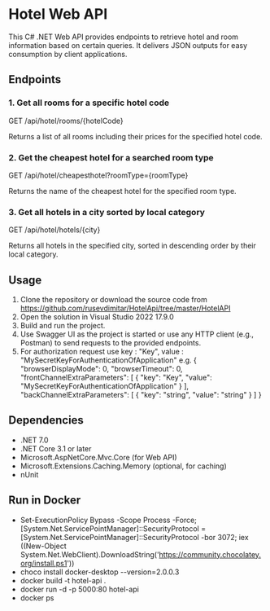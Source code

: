 # Hotel Web API

This C# .NET Web API provides endpoints to retrieve hotel and room information based on certain queries. It delivers JSON outputs for easy consumption by client applications.

## Endpoints

### 1. Get all rooms for a specific hotel code
GET /api/hotel/rooms/{hotelCode}

Returns a list of all rooms including their prices for the specified hotel code.

### 2. Get the cheapest hotel for a searched room type
GET /api/hotel/cheapesthotel?roomType={roomType}

Returns the name of the cheapest hotel for the specified room type.

### 3. Get all hotels in a city sorted by local category
GET /api/hotel/hotels/{city}

Returns all hotels in the specified city, sorted in descending order by their local category.

## Usage

1. Clone the repository or download the source code from https://github.com/rusevdimitar/HotelApi/tree/master/HotelAPI
2. Open the solution in Visual Studio 2022 17.9.0
3. Build and run the project.
4. Use Swagger UI as the project is started or use any HTTP client (e.g., Postman) to send requests to the provided endpoints.
5. For authorization request use key : "Key", value : "MySecretKeyForAuthenticationOfApplication"
		e.g.
			{
  "browserDisplayMode": 0,
  "browserTimeout": 0,
  "frontChannelExtraParameters": [
    {
      "key": "Key",
      "value": "MySecretKeyForAuthenticationOfApplication"
    }
  ],
  "backChannelExtraParameters": [
    {
      "key": "string",
      "value": "string"
    }
  ]
}

## Dependencies

- .NET 7.0
- .NET Core 3.1 or later
- Microsoft.AspNetCore.Mvc.Core (for Web API)
- Microsoft.Extensions.Caching.Memory (optional, for caching)
- nUnit

## Run in Docker

- Set-ExecutionPolicy Bypass -Scope Process -Force; [System.Net.ServicePointManager]::SecurityProtocol = [System.Net.ServicePointManager]::SecurityProtocol -bor 3072; iex ((New-Object System.Net.WebClient).DownloadString('https://community.chocolatey.org/install.ps1'))
- choco install docker-desktop --version=2.0.0.3
- docker build -t hotel-api .
- docker run -d -p 5000:80 hotel-api
- docker ps






